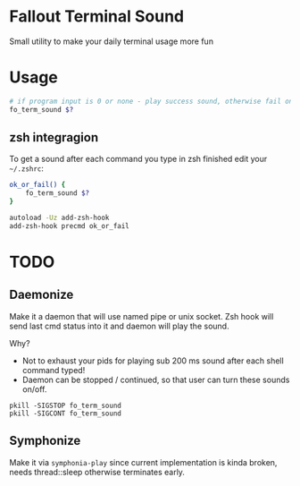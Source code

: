 # Fallout Terminal Sound

Small utility to make your daily terminal usage more fun

# Usage

```sh
# if program input is 0 or none - play success sound, otherwise fail one
fo_term_sound $?
```

## zsh integragion

To get a sound after each command you type in zsh finished edit your `~/.zshrc`:

```sh
ok_or_fail() {
    fo_term_sound $?
}

autoload -Uz add-zsh-hook
add-zsh-hook precmd ok_or_fail
```

# TODO

## Daemonize

Make it a daemon that will use named pipe or unix socket.
Zsh hook will send last cmd status into it and daemon will play the sound.

Why?
- Not to exhaust your pids for playing sub 200 ms sound after each shell command typed!
- Daemon can be stopped / continued, so that user can turn these sounds on/off.

```
pkill -SIGSTOP fo_term_sound
pkill -SIGCONT fo_term_sound
```

## Symphonize

Make it via `symphonia-play` since current implementation is kinda broken, needs thread::sleep otherwise terminates early.
